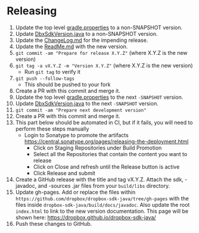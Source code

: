 Releasing
========

 1. Update the top level [gradle.properties](gradle.properties) to a non-SNAPSHOT version.
 2. Update [DbxSdkVersion.java](DbxSdkVersion.java) to a non-SNAPSHOT version.
 3. Update the [ChangeLog.md](ChangeLog.md) for the impending release.
 4. Update the [ReadMe.md](ReadMe.md) with the new version.
 5. `git commit -am "Prepare for release X.Y.Z"` (where X.Y.Z is the new version)
 6. `git tag -a vX.Y.Z -m "Version X.Y.Z"` (where X.Y.Z is the new version)
    * Run `git tag` to verify it
 7. `git push --follow-tags`
    * This should be pushed to your fork
 8. Create a PR with this commit and merge it.
 9. Update the top level [gradle.properties](gradle.properties) to the next `-SNAPSHOT` version.
 10. Update [DbxSdkVersion.java](DbxSdkVersion.java) to the next `-SNAPSHOT` version.
 11. `git commit -am "Prepare next development version"`
 12. Create a PR with this commit and merge it. 
 13. This part below should be automated in CI, but if it fails, you will need to perform these steps manually
       * Login to Sonatype to promote the artifacts https://central.sonatype.org/pages/releasing-the-deployment.html
           * Click on Staging Repositories under Build Promotion
           * Select all the Repositories that contain the content you want to release
           * Click on Close and refresh until the Release button is active
           * Click Release and submit
 14. Create a GitHub release with the title and tag vX.Y.Z. Attach the sdk, -javadoc, and -sources .jar files from your `build/libs` directory.
 15. Update gh-pages. Add or replace the files within `https://github.com/dropbox/dropbox-sdk-java/tree/gh-pages` with the files inside `dropbox-sdk-java/build/docs/javadoc`.  Also update the root `index.html` to link to the new version documentation.  This page will be shown here: https://dropbox.github.io/dropbox-sdk-java/
 16. Push these changes to GitHub.